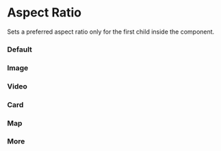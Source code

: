 # Aspect Ratio

Sets a preferred aspect ratio only for the first child inside the component.

<Playground />

<Usage />

<Api />

<GlobalConfig />

<Examples />

### Default

<Example value="default" />

### Image

<Example value="image" />

### Video

<Example value="video" />

### Card

<Example value="card" />

### Map

<Example value="map" />

### More

<Example value="more" />

<LastModified />
